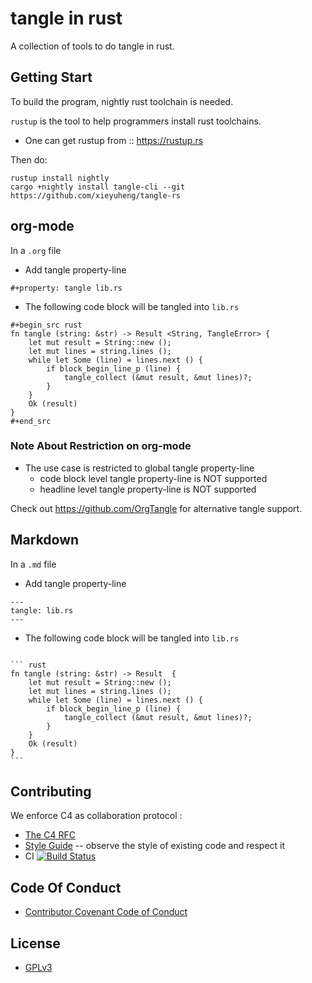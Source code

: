 # tangle in rust

A collection of tools to do tangle in rust.

## Getting Start

To build the program, nightly rust toolchain is needed.

`rustup` is the tool to help programmers install rust toolchains.
- One can get rustup from :: https://rustup.rs

Then do:

```
rustup install nightly
cargo +nightly install tangle-cli --git https://github.com/xieyuheng/tangle-rs
```

## org-mode

In a `.org` file

- Add tangle property-line

```
#+property: tangle lib.rs
```

- The following code block will be tangled into `lib.rs`

```
#+begin_src rust
fn tangle (string: &str) -> Result <String, TangleError> {
    let mut result = String::new ();
    let mut lines = string.lines ();
    while let Some (line) = lines.next () {
        if block_begin_line_p (line) {
            tangle_collect (&mut result, &mut lines)?;
        }
    }
    Ok (result)
}
#+end_src
```

### Note About Restriction on org-mode

- The use case is restricted to global tangle property-line
  - code block level tangle property-line is NOT supported
  - headline level tangle property-line is NOT supported

Check out https://github.com/OrgTangle for alternative tangle support.

## Markdown

In a `.md` file

- Add tangle property-line

```
---
tangle: lib.rs
---
```

- The following code block will be tangled into `lib.rs`

<code lang="rust">
``` rust
fn tangle (string: &str) -> Result <String, TangleError> {
    let mut result = String::new ();
    let mut lines = string.lines ();
    while let Some (line) = lines.next () {
        if block_begin_line_p (line) {
            tangle_collect (&mut result, &mut lines)?;
        }
    }
    Ok (result)
}
```
</code>

## Contributing

We enforce C4 as collaboration protocol :
- [The C4 RFC](https://rfc.zeromq.org/spec:42/C4)
- [Style Guide](STYLE-GUIDE.md) -- observe the style of existing code and respect it
- CI [![Build Status](https://travis-ci.com/xieyuheng/tangle-rs.svg?branch=master)](https://travis-ci.com/xieyuheng/tangle-rs)

## Code Of Conduct

- [Contributor Covenant Code of Conduct](CODE-OF-CONDUCT.md)

## License

- [GPLv3](LICENSE)
